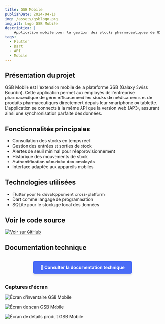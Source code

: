 ```yaml
---
title: GSB Mobile
publishDate: 2024-04-10
img: /assets/gsblogo.png
img_alt: Logo GSB Mobile
description: |
    Application mobile pour la gestion des stocks pharmaceutiques de GSB
tags:
  - Flutter
  - Dart
  - API
  - Mobile
---
```


## Présentation du projet

GSB Mobile est l'extension mobile de la plateforme GSB (Galaxy Swiss Bourdin). Cette application permet aux employés de l'entreprise pharmaceutique de gérer efficacement les stocks de médicaments et de produits pharmaceutiques directement depuis leur smartphone ou tablette. L'application se connecte à la même API que la version web (AP3), assurant ainsi une synchronisation parfaite des données.

## Fonctionnalités principales

- Consultation des stocks en temps réel
- Gestion des entrées et sorties de stock
- Alertes de seuil minimal pour réapprovisionnement
- Historique des mouvements de stock
- Authentification sécurisée des employés
- Interface adaptée aux appareils mobiles

## Technologies utilisées

- Flutter pour le développement cross-platform
- Dart comme langage de programmation
- SQLite pour le stockage local des données

## Voir le code source

<a href="https://github.com/OvBd1/AP4" target="_blank">
  <img src="https://img.shields.io/badge/GitHub-Voir_sur_GitHub-blue?logo=GitHub" alt="Voir sur GitHub">
</a>

## Documentation technique

<div style="text-align: center; margin: 2rem 0;">
  <a href="/assets/doc-tech-ap4.pdf" target="_blank" style="display: inline-block; background-color: #4a6cf7; color: white; padding: 12px 24px; text-decoration: none; border-radius: 6px; font-weight: bold; box-shadow: 0 4px 6px rgba(0,0,0,0.1);">
    📄 Consulter la documentation technique
  </a>
</div>

### Captures d'écran

![Écran d'inventaire GSB Mobile](/assets/gsb_mobile_inventory.png)

![Écran de scan GSB Mobile](/assets/gsb_mobile_scan.png)

![Écran de détails produit GSB Mobile](/assets/gsb_mobile_details.png)
